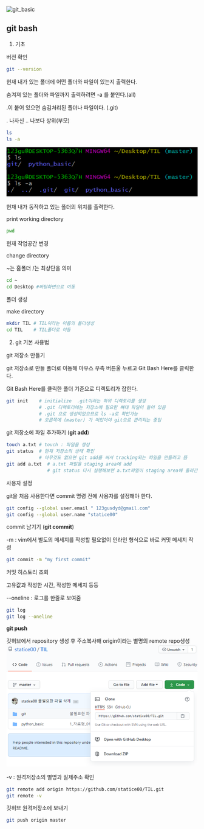 ![git_basic](https://miro.medium.com/max/1106/1*HJIbiE3SWPtAmJP1wgvOTg.png)
## git bash

1. 기초

 버전 확인

  ```bash
  git --version
  ```

현재 내가 있는 폴더에 어떤 폴더와 파일이 있는지 출력한다.

숨겨져 있는 폴더와 파일까지 출력하려면 -a 를 붙인다.(all)

.이 붙어 있으면 숨김처리된 폴더나 파일이다. (.git)

.  나자신  .. 나보다 상위(부모)

  ```bash
  ls
  ls -a
  ```

![ls](git_basic.assets/ls-1623078391043.PNG)

현재 내가 동작하고 있는 폴더의 위치를 출력한다. 

print working directory

  ```bash
  pwd
  ```

현재 작업공간 변경

change directory

~는 홈폴더 /는 최상단을 의미

  ```bash
  cd ~
  cd Desktop #바탕화면으로 이동
  ```

폴더 생성

make directory

 ```bash
 mkdir TIL # TIL이라는 이름의 폴더생성
 cd TIL    # TIL폴더로 이동
 ```

2. git 기본 사용법

git 저장소 만들기

git 저장소로 만들 폴더로 이동해 마우스 우측 버튼울 누르고 Git Bash Here를 클릭한다.

Git Bash Here를 클릭한 폴더 기준으로 디렉토리가 잡힌다.

 ```bash
 git init    # initialize  .git이라는 하위 디렉토리를 생성
             # .git 디렉토리에는 저장소에 필요한 뼈대 파일이 들어 있음
             # .git 으로 생성되었으므로 ls -a로 확인가능
             # 오른쪽에 (master) 가 떠있어야 git으로 관리되는 중임
 ```

git 저장소에 파일 추가하기 (**git add**)

 ```bash
 touch a.txt # touch : 파일을 생성
 git status  # 현재 저장소의 상태 확인
             # 아무것도 없으면 git add를 써서 tracking되는 파일을 만들라고 뜸
 git add a.txt  # a.txt 파일을 staging area에 add
                # git status 다시 실행해보면 a.txt파일이 staging area에 올라간것을 확인
 ```

사용자 설정

git을 처음 사용한다면 commit 명령 전에 사용자를 설정해야 한다.

 ```bash
 git config --global user.email " 123gusdyd@gmail.com"
 git config --global user.name "statice00"
 ```

commit 남기기 (**git commit**)

-m : vim에서 별도의 메세지를 작성할 필요없이 인라인 형식으로 바로 커밋 메세지 작성

 ```bash
 git commit -m "my first commit"                 
 ```

커밋 히스토리 조회

고유값과 작성한 시간, 작성한 메세지 등등

--oneline : 로그를 한줄로 보여줌

 ```bash
 git log
 git log --oneline
 ```

**git push**

깃허브에서 repository 생성 후 주소복사해 origin이라는 별명의 remote repo생성![repo](git_basic.assets/repo.PNG)

-v : 원격저장소의 별명과 실제주소 확인

 ```bash
 git remote add origin https://github.com/statice00/TIL.git
 git remote -v
 ```

깃허브 원격저장소에 보내기

 ```bash
 git push origin master
 ```





